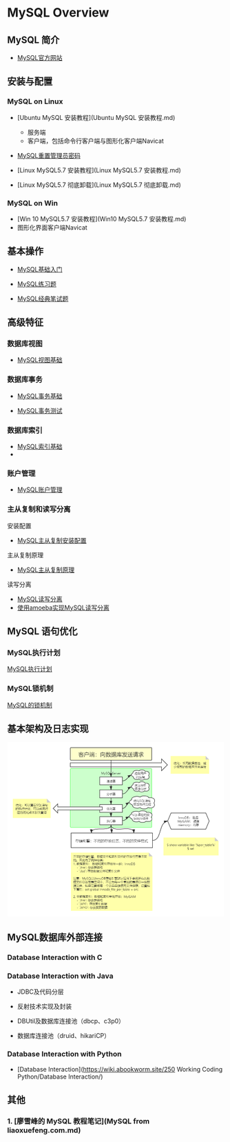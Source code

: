 # MySQL Overview

## MySQL 简介

- [MySQL官方网站](http://www.MySQL.com)



## 安装与配置

### MySQL on Linux

- [Ubuntu MySQL 安装教程](Ubuntu MySQL 安装教程.md)
    - 服务端
    - 客户端，包括命令行客户端与图形化客户端Navicat
- [MySQL重置管理员密码](MySQL重置管理员密码.md)
- [Linux MySQL5.7 安装教程](Linux MySQL5.7 安装教程.md)

- [Linux MySQL5.7 彻底卸载](Linux MySQL5.7 彻底卸载.md)



### MySQL on Win

- [Win 10 MySQL5.7 安装教程](Win10 MySQL5.7 安装教程.md)
- 图形化界面客户端Navicat



## 基本操作

- [MySQL基础入门](MySQL基础入门.md)
- [MySQL练习题](MySQL练习题.md)





- [MySQL经典笔试题](MySQL经典笔试题.md)



## 高级特征

### 数据库视图

- [MySQL视图基础](MySQL视图基础.md)



### 数据库事务

- [MySQL事务基础](MySQL事务基础.md)

- [MySQL事务测试](MySQL事务测试.md)



### 数据库索引

- [MySQL索引基础](MySQL索引基础.md)
- 



### 账户管理

- [MySQL账户管理](MySQL账户管理.md)



### 主从复制和读写分离

安装配置

- [MySQL主从复制安装配置](MySQL主从复制安装配置.md)

主从复制原理

- [MySQL主从复制原理](MySQL主从复制原理.md)


读写分离

- [MySQL读写分离](MySQL读写分离.md)
- [使用amoeba实现MySQL读写分离](使用amoeba实现MySQL读写分离.md)



## MySQL 语句优化

### MySQL执行计划

[MySQL执行计划](MySQL执行计划.md)



### MySQL锁机制

[MySQL的锁机制](MySQL的锁机制.md)





## 基本架构及日志实现



![MySQL数据库结构](MySQL数据库结构.png)



## MySQL数据库外部连接

### Database Interaction with C



### Database Interaction with Java

- JDBC及代码分层

- 反射技术实现及封装

- DBUtil及数据库连接池（dbcp、c3p0）

- 数据库连接池（druid、hikariCP）



### Database Interaction with Python

- [Database Interaction](https://wiki.abookworm.site/250 Working Coding Python/Database Interaction/)



## 其他

### 1. [廖雪峰的 MySQL 教程笔记](MySQL from liaoxuefeng.com.md)